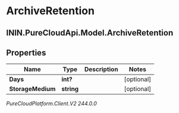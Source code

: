 # ArchiveRetention

## ININ.PureCloudApi.Model.ArchiveRetention

## Properties

|Name | Type | Description | Notes|
|------------ | ------------- | ------------- | -------------|
| **Days** | **int?** |  | [optional] |
| **StorageMedium** | **string** |  | [optional] |



_PureCloudPlatform.Client.V2 244.0.0_
